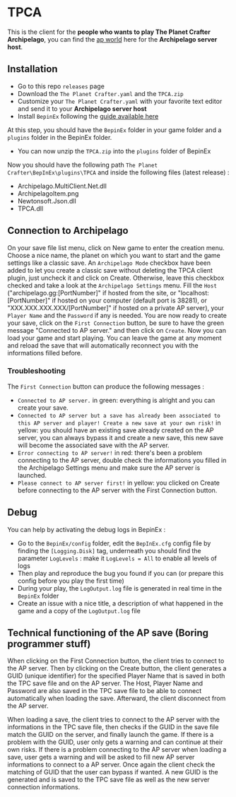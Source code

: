 # TPCA

This is the client for the **people who wants to play The Planet Crafter Archipelago**, you can find the [ap world](https://github.com/Hawkrex/Archipelago-ThePlanetCrafter) here for the **Archipelago server host**.

## Installation
- Go to this repo `releases` page
- Download the `The Planet Crafter.yaml` and the `TPCA.zip`
- Customize your `The Planet Crafter.yaml` with your favorite text editor and send it to your **Archipelago server host**
- Install `BepinEx` following the [guide available here](https://docs.bepinex.dev/articles/user_guide/installation/index.html)

At this step, you should have the `BepinEx` folder in your game folder and a `plugins` folder in the BepinEx folder. 

- You can now unzip the `TPCA.zip` into the `plugins` folder of BepinEx

Now you should have the following path `The Planet Crafter\BepInEx\plugins\TPCA` and inside the following files (latest release) :
- Archipelago.MultiClient.Net.dll
- ArchipelagoItem.png
- Newtonsoft.Json.dll
- TPCA.dll

## Connection to Archipelago

On your save file list menu, click on New game to enter the creation menu. Choose a nice name, the planet on which you want to start and the game settings like a classic save.
An `Archipelago Mode` checkbox have been added to let you create a classic save without deleting the TPCA client plugin, just uncheck it and click on Create. Otherwise, leave this checkbox checked and take a look at the `Archipelago Settings` menu.
Fill the `Host` ("archipelago.gg:[PortNumber]" if hosted from the site, or "localhost:[PortNumber]" if hosted on your computer (default port is 38281), or "XXX.XXX.XXX.XXX/[PortNumber]" if hosted on a private AP server), your `Player Name` and the `Password` if any is needed.
You are now ready to create your save, click on the `First Connection` button, be sure to have the green message "Connected to AP server." and then click on `Create`. Now you can load your game and start playing. You can leave the game at any moment and reload the save that will automatically reconnect you with the informations filled before.

### Troubleshooting

The `First Connection` button can produce the following messages :
- `Connected to AP server.` in green: everything is alright and you can create your save.
- `Connected to AP server but a save has already been associated to this AP server and player! Create a new save at your own risk!` in yellow: you should have an existing save already created on the AP server, you can always bypass it and create a new save, this new save will become the associated save with the AP server.
- `Error connecting to AP server!` in red: there's been a problem connecting to the AP server, double check the informations you filled in the Archipelago Settings menu and make sure the AP server is launched.
- `Please connect to AP server first!` in yellow: you clicked on Create before connecting to the AP server with the First Connection button.

## Debug

You can help by activating the debug logs in BepinEx :
- Go to the `BepinEx/config` folder, edit the `BepInEx.cfg` config file by finding the `[Logging.Disk]` tag, underneath you should find the parameter `LogLevels` : make it `LogLevels = All` to enable all levels of logs
- Then play and reproduce the bug you found if you can (or prepare this config before you play the first time)
- During your play, the `LogOutput.log` file is generated in real time in the `BepinEx` folder
- Create an issue with a nice title, a description of what happened in the game and a copy of the `LogOutput.log` file

## Technical functioning of the AP save (Boring programmer stuff)

When clicking on the First Connection button, the client tries to connect to the AP server. Then by clicking on the Create button, the client generates a GUID (unique identifier) for the specified Player Name that is saved in both the TPC save file and on the AP server. The Host, Player Name and Password are also saved in the TPC save file to be able to connect automatically when loading the save. Afterward, the client disconnect from the AP server.

When loading a save, the client tries to connect to the AP server with the informations in the TPC save file, then checks if the GUID in the save file match the GUID on the server, and finally launch the game.
If there is a problem with the GUID, user only gets a warning and can continue at their own risks. If there is a problem connecting to the AP server when loading a save, user gets a warning and will be asked to fill new AP server informations to connect to a AP server. Once again the client check the matching of GUID that the user can bypass if wanted. A new GUID is the generated and is saved to the TPC save file as well as the new server connection informations.